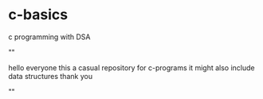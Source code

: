 # c-basics
 c programming with DSA

 ""

hello everyone this a casual repository for c-programs it might also include data structures  thank you

""
